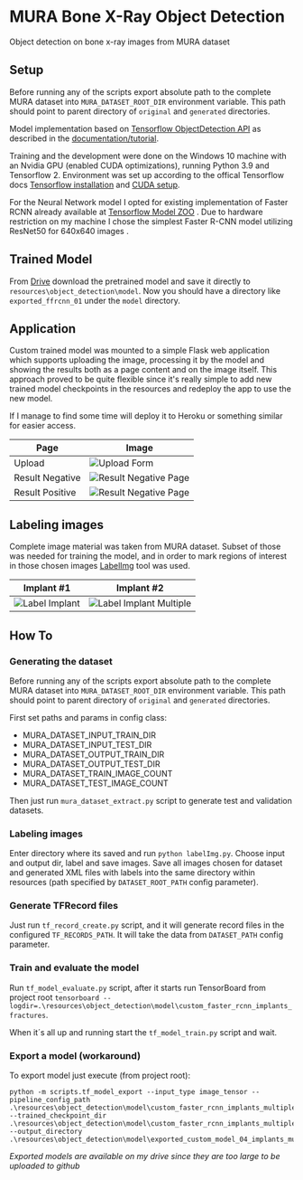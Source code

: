 # MURA Bone X-Ray Object Detection

Object detection on bone x-ray images from MURA dataset

## Setup

Before running any of the scripts export absolute path to the complete MURA dataset into `MURA_DATASET_ROOT_DIR`
environment variable. This path should point to parent directory of `original` and `generated` directories.

Model implementation based
on [Tensorflow ObjectDetection API](https://github.com/tensorflow/models/tree/master/research/object_detection) as
described in
the [documentation/tutorial](https://tensorflow-object-detection-api-tutorial.readthedocs.io/en/latest/index.html).

Training and the development were done on the Windows 10 machine with an Nvidia GPU (enabled CUDA optimizations),
running Python 3.9 and Tensorflow 2. Environment was set up according to the offical Tensorflow
docs [Tensorflow installation](https://www.tensorflow.org/install)
and [CUDA setup](https://www.tensorflow.org/install/gpu).

For the Neural Network model I opted for existing implementation of Faster RCNN already available
at [Tensorflow Model ZOO](https://github.com/tensorflow/models/blob/master/research/object_detection/g3doc/tf2_detection_zoo.md)
. Due to hardware restriction on my machine I chose the simplest Faster R-CNN model utilizing ResNet50 for 640x640
images .

## Trained Model

From [Drive](https://drive.google.com/drive/folders/1V7sa2gpdz2vez1tpn4xVghrM7V-V8cjX?usp=sharing) download the
pretrained model and save it directly to `resources\object_detection\model`. Now you should have a directory like
`exported_ffrcnn_01` under the `model` directory.

## Application

Custom trained model was mounted to a simple Flask web application which supports uploading the image, processing it by
the model and showing the results both as a page content and on the image itself. This approach proved to be quite
flexible since it's really simple to add new trained model checkpoints in the resources and redeploy the app to use the
new model.

If I manage to find some time will deploy it to Heroku or something similar for easier access.

Page | Image
--- | --- 
Upload | ![Upload Form](https://github.com/himamovic1/mura-object-detection/blob/main/resources/screenshots/01.png)
Result Negative | ![Result Negative Page](https://github.com/himamovic1/mura-object-detection/blob/main/resources/screenshots/03.png)
Result Positive | ![Result Negative Page](https://github.com/himamovic1/mura-object-detection/blob/main/resources/screenshots/02.png)

## Labeling images

Complete image material was taken from MURA dataset. Subset of those was needed for training the model, and in order to
mark regions of interest in those chosen images [LabelImg](https://github.com/tzutalin/labelImg) tool was used.

Implant #1 | Implant #2
--- | --- 
![Label Implant](https://github.com/himamovic1/mura-object-detection/blob/main/resources/screenshots/04.png) | ![Label Implant Multiple](https://github.com/himamovic1/mura-object-detection/blob/main/resources/screenshots/05.png)

## How To

### Generating the dataset

Before running any of the scripts export absolute path to the complete MURA dataset into `MURA_DATASET_ROOT_DIR`
environment variable. This path should point to parent directory of `original` and `generated` directories.

First set paths and params in config class:

- MURA_DATASET_INPUT_TRAIN_DIR
- MURA_DATASET_INPUT_TEST_DIR
- MURA_DATASET_OUTPUT_TRAIN_DIR
- MURA_DATASET_OUTPUT_TEST_DIR
- MURA_DATASET_TRAIN_IMAGE_COUNT
- MURA_DATASET_TEST_IMAGE_COUNT

Then just run `mura_dataset_extract.py` script to generate test and validation datasets.

### Labeling images

Enter directory where its saved and run `python labelImg.py`. Choose input and output dir, label and save images. Save
all images chosen for dataset and generated XML files with labels into the same directory within resources
(path specified by `DATASET_ROOT_PATH` config parameter).

### Generate TFRecord files

Just run `tf_record_create.py` script, and it will generate record files in the configured `TF_RECORDS_PATH`. It will
take the data from `DATASET_PATH` config parameter.

### Train and evaluate the model

Run `tf_model_evaluate.py` script, after it starts run TensorBoard from project root
`tensorboard --logdir=.\resources\object_detection\model\custom_faster_rcnn_implants_fractures`.

When it´s all up and running start the `tf_model_train.py` script and wait.

### Export a model (workaround)

To export model just execute (from project root):

```
python -m scripts.tf_model_export --input_type image_tensor --pipeline_config_path .\resources\object_detection\model\custom_faster_rcnn_implants_multiple_beta\pipeline.config --trained_checkpoint_dir .\resources\object_detection\model\custom_faster_rcnn_implants_multiple_beta --output_directory .\resources\object_detection\model\exported_custom_model_04_implants_multiple_beta
```

*Exported models are available on my drive since they are too large to be uploaded to github*